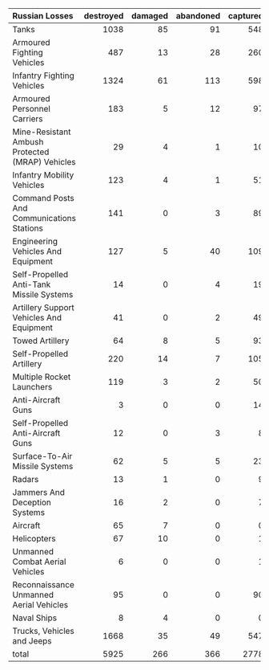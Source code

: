 | Russian Losses                                   |   destroyed |   damaged |   abandoned |   captured |   total |
|:-------------------------------------------------|------------:|----------:|------------:|-----------:|--------:|
| Tanks                                            |        1038 |        85 |          91 |        548 |    1762 |
| Armoured Fighting Vehicles                       |         487 |        13 |          28 |        260 |     788 |
| Infantry Fighting Vehicles                       |        1324 |        61 |         113 |        598 |    2096 |
| Armoured Personnel Carriers                      |         183 |         5 |          12 |         97 |     297 |
| Mine-Resistant Ambush Protected  (MRAP) Vehicles |          29 |         4 |           1 |         10 |      44 |
| Infantry Mobility Vehicles                       |         123 |         4 |           1 |         51 |     179 |
| Command Posts And Communications Stations        |         141 |         0 |           3 |         89 |     233 |
| Engineering Vehicles And Equipment               |         127 |         5 |          40 |        109 |     281 |
| Self-Propelled Anti-Tank Missile Systems         |          14 |         0 |           4 |         19 |      37 |
| Artillery Support Vehicles And Equipment         |          41 |         0 |           2 |         49 |      92 |
| Towed Artillery                                  |          64 |         8 |           5 |         93 |     170 |
| Self-Propelled Artillery                         |         220 |        14 |           7 |        105 |     346 |
| Multiple Rocket Launchers                        |         119 |         3 |           2 |         50 |     174 |
| Anti-Aircraft Guns                               |           3 |         0 |           0 |         14 |      17 |
| Self-Propelled Anti-Aircraft Guns                |          12 |         0 |           3 |          8 |      23 |
| Surface-To-Air Missile Systems                   |          62 |         5 |           5 |         23 |      95 |
| Radars                                           |          13 |         1 |           0 |          9 |      23 |
| Jammers And Deception Systems                    |          16 |         2 |           0 |          7 |      25 |
| Aircraft                                         |          65 |         7 |           0 |          0 |      72 |
| Helicopters                                      |          67 |        10 |           0 |          1 |      78 |
| Unmanned Combat Aerial Vehicles                  |           6 |         0 |           0 |          1 |       7 |
| Reconnaissance Unmanned Aerial Vehicles          |          95 |         0 |           0 |         90 |     185 |
| Naval Ships                                      |           8 |         4 |           0 |          0 |      12 |
| Trucks, Vehicles and Jeeps                       |        1668 |        35 |          49 |        547 |    2299 |
| total                                            |        5925 |       266 |         366 |       2778 |    9335 |